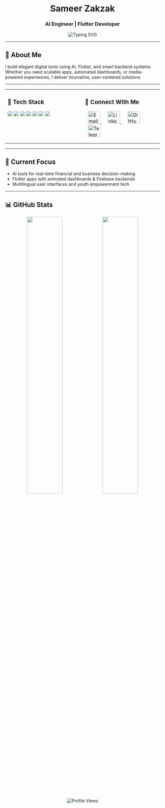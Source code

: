<h1 align="center">Sameer Zakzak</h1>
<h3 align="center">AI Engineer | Flutter Developer</h3>

<p align="center">
  <img src="https://readme-typing-svg.herokuapp.com?font=Fira+Code&weight=500&size=22&duration=2500&pause=1000&color=F8F8F2&center=true&vCenter=true&width=600&lines=Crafting+Elegant+Tech+for+Real+World+Impact;AI%2C+Flutter%2C+Media+Solutions" alt="Typing SVG">
</p>

---

## 🚀 About Me

I build elegant digital tools using AI, Flutter, and smart backend systems. Whether you need scalable apps, automated dashboards, or media-powered experiences, I deliver innovative, user-centered solutions.

---

<table>
  <tr>
    <td valign="top" width="50%">

### 🔧 Tech Stack

<p>
  <img src="https://img.shields.io/badge/Flutter-02569B?style=flat-square&logo=flutter&logoColor=white"/>
  <img src="https://img.shields.io/badge/Python-306998?style=flat-square&logo=python&logoColor=white"/>
  <img src="https://img.shields.io/badge/Firebase-FFA611?style=flat-square&logo=firebase&logoColor=white"/>
  <img src="https://img.shields.io/badge/TensorFlow-FF6F00?style=flat-square&logo=tensorflow&logoColor=white"/>
  <img src="https://img.shields.io/badge/OpenCV-5C3EE8?style=flat-square&logo=opencv&logoColor=white"/>
  <img src="https://img.shields.io/badge/REST%20APIs-555555?style=flat-square&logo=apachespark&logoColor=white"/>
  <img src="https://img.shields.io/badge/Figma-303030?style=flat-square&logo=figma&logoColor=white"/>
</p>

</td>
<td valign="top" width="50%">

### 🤝 Connect With Me

<p>
   <!-- Email -->
  <a href="mailto:sameerzakzak.gr@outlook.com" target="_blank" style="margin: 0 10px;">
    <img src="https://cdn.jsdelivr.net/gh/devicons/devicon/icons/google/google-original.svg" width="40" height="40" alt="Email" title="Email"/>
  </a>

  <!-- LinkedIn -->
  <a href="https://www.linkedin.com/in/sameer-zakzak" target="_blank" style="margin: 0 10px;">
    <img src="https://cdn.jsdelivr.net/gh/devicons/devicon/icons/linkedin/linkedin-original.svg" width="40" height="40" alt="LinkedIn" title="LinkedIn"/>
  </a>

  <!-- GitHub -->
  <a href="https://github.com/sameerzakzak-gr" target="_blank" style="margin: 0 10px;">
    <img src="https://cdn.jsdelivr.net/gh/devicons/devicon/icons/github/github-original.svg" width="40" height="40" alt="GitHub" title="GitHub"/>
  </a>

  <!-- Telegram (Optional) -->
  <a href="https://t.me/sameerzakzak" target="_blank" style="margin: 0 10px;">
    <img src="https://cdn-icons-png.flaticon.com/512/2111/2111646.png" width="40" height="40" alt="Telegram" title="Telegram"/>
  </a>
</p>

</td>
  </tr>
</table>

---

## 🔭 Current Focus

- AI tools for real-time financial and business decision-making  
- Flutter apps with animated dashboards & Firebase backends  
- Multilingual user interfaces and youth empowerment tech  

---

## 📊 GitHub Stats

<p align="center">
  <img src="https://github-readme-stats.vercel.app/api?username=sameerzakzak-gr&show_icons=true&hide_border=true&theme=github_dark" width="48%" />
  <img src="https://github-readme-stats.vercel.app/api/top-langs/?username=sameerzakzak-gr&layout=compact&hide_border=true&theme=github_dark" width="48%" />
</p>

<p align="center">
  <img src="https://komarev.com/ghpvc/?username=sameerzakzak-gr&style=flat-square&color=2B2B2B" alt="Profile Views">
</p>
